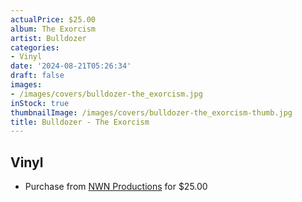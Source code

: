```yaml
---
actualPrice: $25.00
album: The Exorcism
artist: Bulldozer
categories:
- Vinyl
date: '2024-08-21T05:26:34'
draft: false
images:
- /images/covers/bulldozer-the_exorcism.jpg
inStock: true
thumbnailImage: /images/covers/bulldozer-the_exorcism-thumb.jpg
title: Bulldozer - The Exorcism
---
```


## Vinyl
* Purchase from [NWN Productions](http://shop.nwnprod.com/index.php?route=product/product&path=75&product_id=54663&sort=pd.name&order=ASC) for $25.00
